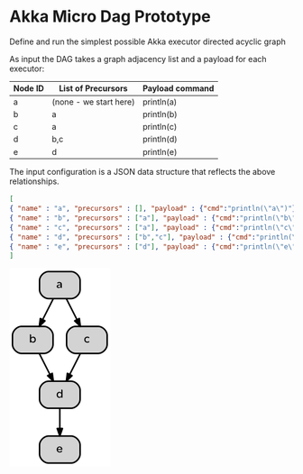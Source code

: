 Akka Micro Dag Prototype
=========================

Define and run the simplest possible Akka executor directed acyclic graph
 
 As input the DAG takes a graph adjacency list and a payload for each executor:
 
 Node ID  | List of Precursors | Payload command
------------- | ------------- | ------------
a  | (none - we start here)  | println(a)
b  | a | println(b)
c  | a | println(c)
d  | b,c | println(d)
e  | d | println(e)

The input configuration is a JSON data structure that reflects the above relationships.

```json
[
{ "name" : "a", "precursors" : [], "payload" : {"cmd":"println(\"a\")"} },
{ "name" : "b", "precursors" : ["a"], "payload" : {"cmd":"println(\"b\")"} },
{ "name" : "c", "precursors" : ["a"], "payload" : {"cmd":"println(\"c\")"} },
{ "name" : "d", "precursors" : ["b","c"], "payload" : {"cmd":"println(\"d\")"} },
{ "name" : "e", "precursors" : ["d"], "payload" : {"cmd":"println(\"e\")"} }
]
```

![The simple dag](dag.dot.png)


